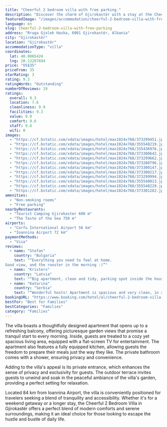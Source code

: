 ```yaml
---
title: "Cheerful 2 bedroom villa with free parking."
description: "Discover the charm of Gjirokastër with a stay at the Cheerful 2 Bedroom Villa, a serene retreat located a mere 45 km from the tranquil Zaravina Lake."
featuredImage: "/images/accommodation/cheerful-2-bedroom-villa-with-free-parking-373299451.jpg"
language: en
slug: cheerful-2-bedroom-villa-with-free-parking
address: "Rruga Gjolek Haska, 6001 Gjirokastër, Albania"
city: "Gjirokastër"
location: "Gjirokastër"
accommodationType: "villa"
coordinates:
  lat: 40.0865424
  lng: 20.13287694
price: "US$35"
priceFrom: 35
starRating: 3
rating: 9.3
ratingWords: "Outstanding"
numberOfReviews: 19
ratings:
  overall: 9.3
  location: 7.6
  cleanliness: 9.9
  facilities: 9.3
  value: 9.9
  comfort: 9.6
  staff: 9.6
  wifi: 0
images:
  - "https://cf.bstatic.com/xdata/images/hotel/max1024x768/373299451.jpg?k=c947c144724acc5b600d0549e802d8da3426ccde68c65c8ca7ca89256f65085f&o=&hp=1"
  - "https://cf.bstatic.com/xdata/images/hotel/max1024x768/355548219.jpg?k=6190096738f3ab4fc292ee0290cc4398ed3693e3ee02feccf90fb20c461539b6&o=&hp=1"
  - "https://cf.bstatic.com/xdata/images/hotel/max1024x768/335436976.jpg?k=12f16ca93b78fd2ad8761628f8885db9b223d197be486c4a185f39c253f12689&o=&hp=1"
  - "https://cf.bstatic.com/xdata/images/hotel/max1024x768/373300642.jpg?k=87d985f8327ef902c30cd45fd27ee34baa2b45e3418164a62d4e06ba149f04f9&o=&hp=1"
  - "https://cf.bstatic.com/xdata/images/hotel/max1024x768/373299662.jpg?k=c353fa4ae64327e4f6021034500514e32c694711a66b6d931d31ac8d86be8144&o=&hp=1"
  - "https://cf.bstatic.com/xdata/images/hotel/max1024x768/373288796.jpg?k=ab98dfc85ce3d0c9cbe92cb996cd90ce3f44e5ab310fee59ec5f0672b6d79012&o=&hp=1"
  - "https://cf.bstatic.com/xdata/images/hotel/max1024x768/373300147.jpg?k=98c5abd02f3137078a29ed38f376f2de18bcc63d569671991b442403ce75a347&o=&hp=1"
  - "https://cf.bstatic.com/xdata/images/hotel/max1024x768/373300217.jpg?k=7e8d9c96d58e4ea6c8a0541a045a68c6196dbd18cee2df4f019dd32bf76bd39e&o=&hp=1"
  - "https://cf.bstatic.com/xdata/images/hotel/max1024x768/373299994.jpg?k=7c2750b5d779b52958c0e5bd6d5a8cfa65e4c32f090dcbd6c578155323d17fb7&o=&hp=1"
  - "https://cf.bstatic.com/xdata/images/hotel/max1024x768/355548013.jpg?k=8b278da10c122a8a34afc7093c7544528de31bee8f1451fe2443b88a650b1fb7&o=&hp=1"
  - "https://cf.bstatic.com/xdata/images/hotel/max1024x768/355548229.jpg?k=b97dbf3b9a480ca1287fc5b113e4ab6fc0c102f7971f1e263e1390a3e903afd8&o=&hp=1"
  - "https://cf.bstatic.com/xdata/images/hotel/max1024x768/373301282.jpg?k=7d50eb5050e6dff5f1afdd1a96d58a130da7afe7ecf9e75cf047513378305247&o=&hp=1"
amenities:
  - "Non-smoking rooms"
  - "Free parking"
nearbyRestaurants:
  - "Tourist Camping Gjirokaster 600 m"
  - "The Taste of the Sea 750 m"
airports:
  - "Corfu International Airport 56 km"
  - "Ioannina Airport 72 km"
paymentMethods:
  - "Visa"
reviews:
  - name: "Stefan"
    country: "Bulgaria"
    text: "“Everything you need to feel at home.
Good view, and the rooster in the morning :)”"
  - name: "Kristers"
    country: "Latvia"
    text: "“Big apartment, clean and tidy, parking spot inside the house territory, host was really nice and helpful.”"
  - name: "Katarina"
    country: "Serbia"
    text: "“Wonderful hosts! Apartment is spacious and very clean, in a calm area. Live it looks even better than in the pictures. Parking place inside the yard.”"
bookingURL: "https://www.booking.com/hotel/al/cheerful-2-bedroom-villa-with-free-parking.en-gb.html?aid=8035640"
bestFor: "Best for Families"
bestCategories: "Families"
category: "Families"
---
```


The villa boasts a thoughtfully designed apartment that opens up to a refreshing balcony, offering picturesque garden views that promise a tranquil start to every morning. Inside, guests are treated to a cozy yet spacious living area, equipped with a flat-screen TV for entertainment. The apartment also features a fully equipped kitchen, allowing guests the freedom to prepare their meals just the way they like. The private bathroom comes with a shower, ensuring privacy and convenience.

Adding to the villa's appeal is its private entrance, which enhances the sense of privacy and exclusivity for guests. The outdoor terrace invites guests to unwind and soak in the peaceful ambiance of the villa's garden, providing a perfect setting for relaxation.

Located 84 km from Ioannina Airport, the villa is conveniently positioned for travelers seeking a blend of tranquility and accessibility. Whether it's for a weekend getaway or a longer stay, the Cheerful 2 Bedroom Villa in Gjirokastër offers a perfect blend of modern comforts and serene surroundings, making it an ideal choice for those looking to escape the hustle and bustle of daily life.